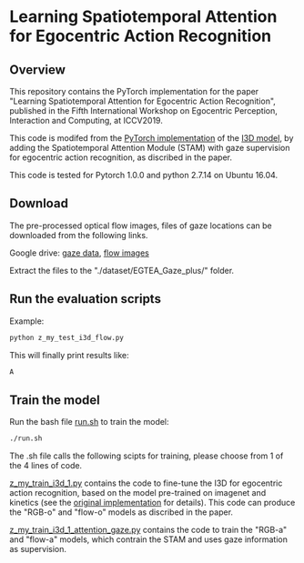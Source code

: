 # Learning Spatiotemporal Attention for Egocentric Action Recognition

## Overview

This repository contains the PyTorch implementation for the paper "Learning Spatiotemporal Attention for Egocentric Action Recognition", published in the Fifth International Workshop on Egocentric Perception, Interaction and Computing, at ICCV2019.

This code is modifed from the [PyTorch implementation](https://github.com/piergiaj/pytorch-i3d) of the [I3D model](https://arxiv.org/abs/1705.07750), by adding the Spatiotemporal Attention Module (STAM) with gaze supervision for egocentric action recognition, as discribed in the paper.

This code is tested for Pytorch 1.0.0 and python 2.7.14 on Ubuntu 16.04.

## Download

The pre-processed optical flow images, files of gaze locations can be downloaded from the following links.

Google drive: [gaze data](), [flow images]()


Extract the files to the "./dataset/EGTEA_Gaze_plus/" folder.

## Run the evaluation scripts

Example:
```bash
python z_my_test_i3d_flow.py
```
This will finally print results like:
```bash
A
```

## Train the model

Run the bash file [run.sh](run.sh) to train the model:
```bash
./run.sh
```

The .sh file calls the following scipts for training, please choose from 1 of the 4 lines of code.

[z_my_train_i3d_1.py](z_my_train_i3d_1.py) contains the code to fine-tune the I3D for egocentric action recognition, based on the model pre-trained on imagenet and kinetics (see the [original implementation](https://github.com/piergiaj/pytorch-i3d) for details). This code can produce the "RGB-o" and "flow-o" models as discribed in the paper.

[z_my_train_i3d_1_attention_gaze.py](z_my_train_i3d_1_attention_gaze.py) contains the code to train the "RGB-a" and "flow-a" models, which contrain the STAM and uses gaze information as supervision.



